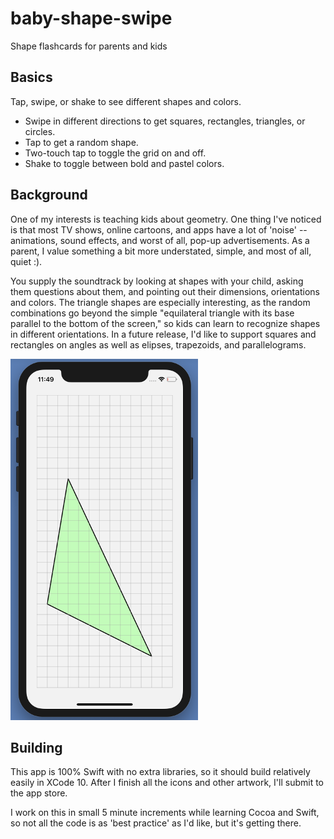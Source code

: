 # baby-shape-swipe
Shape flashcards for parents and kids

## Basics

Tap, swipe, or shake to see different shapes and colors.

* Swipe in different directions to get squares, rectangles, triangles, or circles.
* Tap to get a random shape.
* Two-touch tap to toggle the grid on and off.
* Shake to toggle between bold and pastel colors.

## Background

One of my interests is teaching kids about geometry.  One thing I've noticed is that most TV shows, online cartoons, and apps
have a lot of 'noise' -- animations, sound effects, and worst of all, pop-up advertisements.  As a parent, I value something a bit more understated, simple, and most of all, quiet :).  

You supply the soundtrack by looking at shapes with your child, asking them questions about them, and pointing out their dimensions, orientations and colors.  The triangle shapes are especially interesting, as the random combinations go beyond the simple "equilateral triangle with its base parallel to the bottom of the screen," so kids can learn to recognize shapes in different orientations.  In a future release, I'd like to support squares and rectangles on angles as well as elipses, trapezoids, and parallelograms.


![Screen Shot](./screen_shot.png)


## Building

This app is 100% Swift with no extra libraries, so it should build relatively easily in XCode 10.  After I finish all the icons and other artwork, I'll submit to the app store.

I work on this in small 5 minute increments while learning Cocoa and Swift, so not all the code is as 'best practice' as I'd like, but it's getting there.

